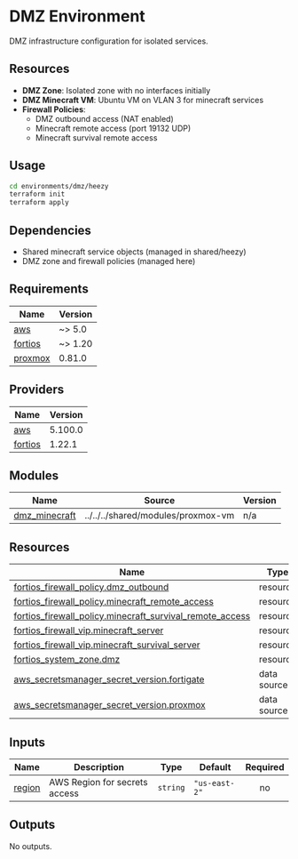 # DMZ Environment

DMZ infrastructure configuration for isolated services.

## Resources

- **DMZ Zone**: Isolated zone with no interfaces initially
- **DMZ Minecraft VM**: Ubuntu VM on VLAN 3 for minecraft services
- **Firewall Policies**: 
  - DMZ outbound access (NAT enabled)
  - Minecraft remote access (port 19132 UDP)
  - Minecraft survival remote access

## Usage

```bash
cd environments/dmz/heezy
terraform init
terraform apply
```

## Dependencies

- Shared minecraft service objects (managed in shared/heezy)
- DMZ zone and firewall policies (managed here)<!-- BEGINNING OF PRE-COMMIT-TERRAFORM DOCS HOOK -->
## Requirements

| Name | Version |
|------|---------|
| <a name="requirement_aws"></a> [aws](#requirement\_aws) | ~> 5.0 |
| <a name="requirement_fortios"></a> [fortios](#requirement\_fortios) | ~> 1.20 |
| <a name="requirement_proxmox"></a> [proxmox](#requirement\_proxmox) | 0.81.0 |

## Providers

| Name | Version |
|------|---------|
| <a name="provider_aws"></a> [aws](#provider\_aws) | 5.100.0 |
| <a name="provider_fortios"></a> [fortios](#provider\_fortios) | 1.22.1 |

## Modules

| Name | Source | Version |
|------|--------|---------|
| <a name="module_dmz_minecraft"></a> [dmz\_minecraft](#module\_dmz\_minecraft) | ../../../shared/modules/proxmox-vm | n/a |

## Resources

| Name | Type |
|------|------|
| [fortios_firewall_policy.dmz_outbound](https://registry.terraform.io/providers/fortinetdev/fortios/latest/docs/resources/firewall_policy) | resource |
| [fortios_firewall_policy.minecraft_remote_access](https://registry.terraform.io/providers/fortinetdev/fortios/latest/docs/resources/firewall_policy) | resource |
| [fortios_firewall_policy.minecraft_survival_remote_access](https://registry.terraform.io/providers/fortinetdev/fortios/latest/docs/resources/firewall_policy) | resource |
| [fortios_firewall_vip.minecraft_server](https://registry.terraform.io/providers/fortinetdev/fortios/latest/docs/resources/firewall_vip) | resource |
| [fortios_firewall_vip.minecraft_survival_server](https://registry.terraform.io/providers/fortinetdev/fortios/latest/docs/resources/firewall_vip) | resource |
| [fortios_system_zone.dmz](https://registry.terraform.io/providers/fortinetdev/fortios/latest/docs/resources/system_zone) | resource |
| [aws_secretsmanager_secret_version.fortigate](https://registry.terraform.io/providers/hashicorp/aws/latest/docs/data-sources/secretsmanager_secret_version) | data source |
| [aws_secretsmanager_secret_version.proxmox](https://registry.terraform.io/providers/hashicorp/aws/latest/docs/data-sources/secretsmanager_secret_version) | data source |

## Inputs

| Name | Description | Type | Default | Required |
|------|-------------|------|---------|:--------:|
| <a name="input_region"></a> [region](#input\_region) | AWS Region for secrets access | `string` | `"us-east-2"` | no |

## Outputs

No outputs.
<!-- END OF PRE-COMMIT-TERRAFORM DOCS HOOK -->
